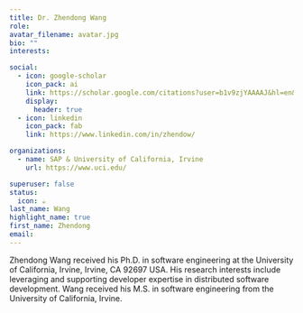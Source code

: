 ```yaml
---
title: Dr. Zhendong Wang
role: 
avatar_filename: avatar.jpg
bio: ""
interests:

social:
  - icon: google-scholar
    icon_pack: ai
    link: https://scholar.google.com/citations?user=b1v9zjYAAAAJ&hl=en&oi=ao
    display:
      header: true
  - icon: linkedin
    icon_pack: fab
    link: https://www.linkedin.com/in/zhendow/

organizations:
  - name: SAP & University of California, Irvine
    url: https://www.uci.edu/

superuser: false
status:
  icon: ☕️
last_name: Wang
highlight_name: true
first_name: Zhendong
email: 
---
```

Zhendong Wang received his Ph.D. in software engineering at the University of California, Irvine, Irvine, CA 92697 USA. His research interests include leveraging and supporting developer expertise in distributed software development. Wang received his M.S. in software engineering from the University of California, Irvine.


